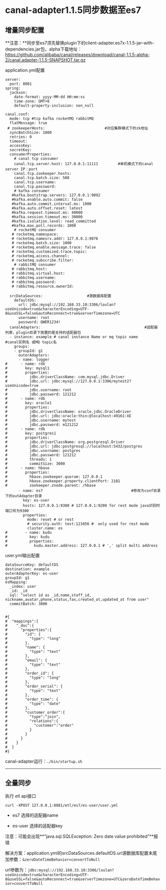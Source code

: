 # canal-adapter1.1.5同步数据至es7

## 增量同步配置

**注意：**同步至es7须先替换plugin下的client-adapter.es7x-1.1.5-jar-with-dependencies.jar包，alpha下载地址：https://github.com/alibaba/canal/releases/download/canal-1.1.5-alpha-2/canal.adapter-1.1.5-SNAPSHOT.tar.gz



application.yml配置

```
server:
  port: 8081
spring:
  jackson:
    date-format: yyyy-MM-dd HH:mm:ss
    time-zone: GMT+8
    default-property-inclusion: non_null

canal.conf:
  mode: tcp #tcp kafka rocketMQ rabbitMQ
  flatMessage: true
 # zookeeperHosts:                           #对应集群模式下的zk地址
  syncBatchSize: 1000
  retries: 0
  timeout:
  accessKey:
  secretKey:
  consumerProperties:
    # canal tcp consumer
    canal.tcp.server.host: 127.0.0.1:11111         #单机模式下的canal server IP：port
    canal.tcp.zookeeper.hosts:
    canal.tcp.batch.size: 500
    canal.tcp.username:
    canal.tcp.password:
    # kafka consumer
   #kafka.bootstrap.servers: 127.0.0.1:9092
   #kafka.enable.auto.commit: false
   #kafka.auto.commit.interval.ms: 1000
   #kafka.auto.offset.reset: latest
   #kafka.request.timeout.ms: 40000
   #kafka.session.timeout.ms: 30000
   #kafka.isolation.level: read_committed
   #kafka.max.poll.records: 1000
    # rocketMQ consumer
   # rocketmq.namespace:
   # rocketmq.namesrv.addr: 127.0.0.1:9876
   # rocketmq.batch.size: 1000
   # rocketmq.enable.message.trace: false
   # rocketmq.customized.trace.topic:
   # rocketmq.access.channel:
   # rocketmq.subscribe.filter:
    # rabbitMQ consumer
   # rabbitmq.host:
   # rabbitmq.virtual.host:
   # rabbitmq.username:
   # rabbitmq.password:
   # rabbitmq.resource.ownerId:

  srcDataSources:                    #源数据库配置
    defaultDS:
      url: jdbc:mysql://192.168.33.10:3306/loulan?useUnicode=true&characterEncoding=UTF-8&useSSL=false&autoReconnect=true&serverTimezone=UTC
      username: root
      password: QWER1234!
  canalAdapters:                                               #适配器列表，plugin目录下放置的是支持的适配器包
  - instance: example # canal instance Name or mq topic name     #canal实例名 或MQ topic名
    groups:
    - groupId: g1
      outerAdapters:
      - name: logger
#      - name: rdb
#        key: mysql1
#        properties:
#          jdbc.driverClassName: com.mysql.jdbc.Driver
#          jdbc.url: jdbc:mysql://127.0.0.1:3306/mytest2?useUnicode=true
#          jdbc.username: root
#          jdbc.password: 121212
#      - name: rdb
#        key: oracle1
#        properties:
#          jdbc.driverClassName: oracle.jdbc.OracleDriver
#          jdbc.url: jdbc:oracle:thin:@localhost:49161:XE
#          jdbc.username: mytest
#          jdbc.password: m121212
#      - name: rdb
#        key: postgres1
#        properties:
#          jdbc.driverClassName: org.postgresql.Driver
#          jdbc.url: jdbc:postgresql://localhost:5432/postgres
#          jdbc.username: postgres
#          jdbc.password: 121212
#          threads: 1
#          commitSize: 3000
#      - name: hbase
#        properties:
#          hbase.zookeeper.quorum: 127.0.0.1
#          hbase.zookeeper.property.clientPort: 2181
#          zookeeper.znode.parent: /hbase
      - name: es7                                        #修改为conf目录下的outAdapter目录
        key: es-user                                       
        hosts: 127.0.0.1:9300 # 127.0.0.1:9200 for rest mode java识别时端口号为9300  
        properties:
          mode: reset # or rest
          # security.auth: test:123456 #  only used for rest mode
          cluster.name: es
#        - name: kudu
#          key: kudu
#          properties:
#            kudu.master.address: 127.0.0.1 # ',' split multi address
```







user.yml输出配置

```
dataSourceKey: defaultDS
destination: example
outerAdapterKey: es-user
groupId: g1
esMapping:
  _index: user
  _id: _id
  sql: "select id as _id,name,staff_id, nickname,avatar,phone,status,fax,created_at,updated_at from user"
  commitBatch: 3000


#{
#  "mappings":{
#    "_doc":{
#      "properties":{
#        "id": {
#          "type": "long"
#        },
#        "name": {
#          "type": "text"
#        },
#        "email": {
#          "type": "text"
#        },
#        "order_id": {
#          "type": "long"
#        },
#        "order_serial": {
#          "type": "text"
#        },
#        "order_time": {
#          "type": "date"
#        },
#        "customer_order":{
#          "type":"join",
#          "relations":{
#            "customer":"order"
#          }
#        }
#      }
#    }
#  }
#}
```



canal-adapter运行：`./bin/startup.sh`



-----

## 全量同步

执行 etl api接口

`curl -XPOST 127.0.0.1:8081/etl/es7/es-user/user.yml`

- es7 选择的适配器name

- es-user 选择的适配器key

  

注意：可能会出现**“java.sql.SQLException: Zero date value prohibited”**报错

解决方案：application.yml的srcDataSources.defaultDS.url源数据库配置末尾加参数：`&zeroDateTimeBehavior=convertToNull`

url参数为：`jdbc:mysql://192.168.33.10:3306/loulan?useUnicode=true&characterEncoding=UTF-8&useSSL=false&autoReconnect=true&serverTimezone=UTC&zeroDateTimeBehavior=convertToNull`

